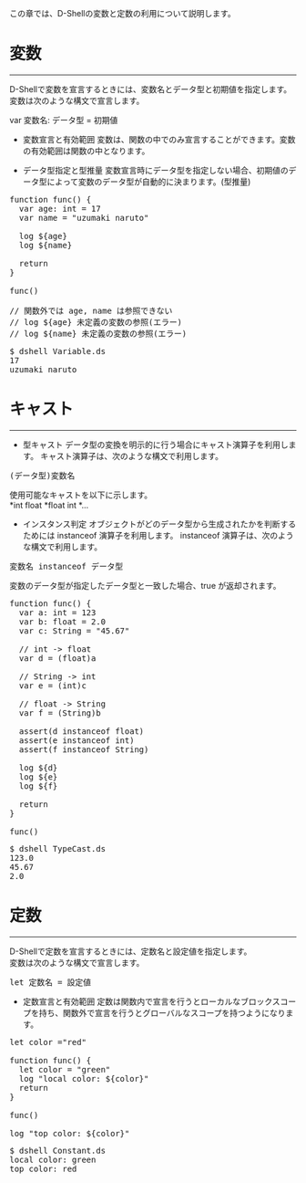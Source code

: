 この章では、D-Shellの変数と定数の利用について説明します。

# 変数
***
D-Shellで変数を宣言するときには、変数名とデータ型と初期値を指定します。  
変数は次のような構文で宣言します。  

var 変数名: データ型 = 初期値

* 変数宣言と有効範囲
変数は、関数の中でのみ宣言することができます。変数の有効範囲は関数の中となります。  

* データ型指定と型推量
変数宣言時にデータ型を指定しない場合、初期値のデータ型によって変数のデータ型が自動的に決まります。(型推量)  

<pre class="nums:true toolbar:1 lang:scala decode:true" title="サンプル: Variable.ds" >
function func() {
  var age: int = 17
  var name = "uzumaki naruto"

  log ${age}
  log ${name}

  return
}

func()

// 関数外では age, name は参照できない
// log ${age} 未定義の変数の参照(エラー)
// log ${name} 未定義の変数の参照(エラー)
</pre>

<pre class="toolbar:1 highlight:0" title="実行例">
$ dshell Variable.ds
17
uzumaki naruto
</pre>

# キャスト
***

* 型キャスト
データ型の変換を明示的に行う場合にキャスト演算子を利用します。
キャスト演算子は、次のような構文で利用します。  

<pre>
(データ型)変数名
</pre>

使用可能なキャストを以下に示します。  
*int float
*float int
*...

* インスタンス判定
オブジェクトがどのデータ型から生成されたかを判断するためには instanceof 演算子を利用します。
instanceof 演算子は、次のような構文で利用します。  

<pre>
変数名 instanceof データ型  
</pre>

変数のデータ型が指定したデータ型と一致した場合、true が返却されます。  

<pre class="nums:true toolbar:1 lang:scala decode:true" title="サンプル: TypeCast.ds" >
function func() {
  var a: int = 123
  var b: float = 2.0
  var c: String = "45.67"

  // int -> float
  var d = (float)a

  // String -> int
  var e = (int)c

  // float -> String
  var f = (String)b

  assert(d instanceof float)
  assert(e instanceof int)
  assert(f instanceof String)

  log ${d}
  log ${e}
  log ${f}

  return
}

func()
</pre>

<pre class="toolbar:1 highlight:0" title="実行例">
$ dshell TypeCast.ds
123.0
45.67
2.0
</pre>

# 定数
***
D-Shellで定数を宣言するときには、定数名と設定値を指定します。  
変数は次のような構文で宣言します。  

<pre>
let 定数名 = 設定値
</pre>

* 定数宣言と有効範囲
定数は関数内で宣言を行うとローカルなブロックスコープを持ち、関数外で宣言を行うとグローバルなスコープを持つようになります。  

<pre class="nums:true toolbar:1 lang:scala decode:true" title="サンプル: Constant.ds" >
let color ="red"

function func() {
  let color = "green"
  log "local color: ${color}"
  return
}

func()

log "top color: ${color}"
</pre>

<pre class="toolbar:1 highlight:0" title="実行例">
$ dshell Constant.ds
local color: green
top color: red
</pre>
